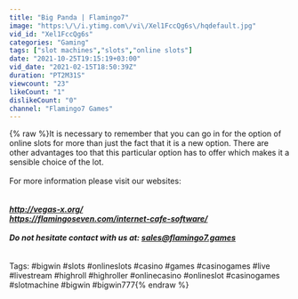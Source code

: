 ```yaml
---
title: "Big Panda | Flamingo7"
image: "https:\/\/i.ytimg.com\/vi\/Xel1FccQg6s\/hqdefault.jpg"
vid_id: "Xel1FccQg6s"
categories: "Gaming"
tags: ["slot machines","slots","online slots"]
date: "2021-10-25T19:15:19+03:00"
vid_date: "2021-02-15T18:50:39Z"
duration: "PT2M31S"
viewcount: "23"
likeCount: "1"
dislikeCount: "0"
channel: "Flamingo7 Games"
---
```

{% raw %}It is necessary to remember that you can go in for the option of online slots for more than just the fact that it is a new option. There are other advantages too that this particular option has to offer which makes it a sensible choice of the lot.<br /><br />For more information please visit our websites:  <br />_____________________________________________________<br /><br /><a rel="nofollow" target="blank" href="http://vegas-x.org/">http://vegas-x.org/</a><br /><a rel="nofollow" target="blank" href="https://flamingoseven.com/internet-cafe-software/">https://flamingoseven.com/internet-cafe-software/</a><br /><br />Do not hesitate contact with us at: sales@flamingo7.games<br />_____________________________________________________<br /><br />Tags: #bigwin​​​​​​​​​​​​ #slots​​​​​​​​​​​​ #onlineslots​​​​​​​​​​​​ #casino​​​​​​​​​​​​ #games​​​​​​​​​​​​ #casinogames​​​​​​​​​​​​ #live​​​​​​​​​​​​ #livestream​​​​​​​​​​​​ #highroll​​​​​​​​​​​​ #highroller​​​​​​​​​​​​ #onlinecasino​​​​​​​​​​​​ #onlineslot​​​​​​​​​​​​ #casinogames​​​​​​​​​​​​ #slotmachine​​​​​​​​​​​​ #bigwin​​​​​​​​​​​​ #bigwin777{% endraw %}
